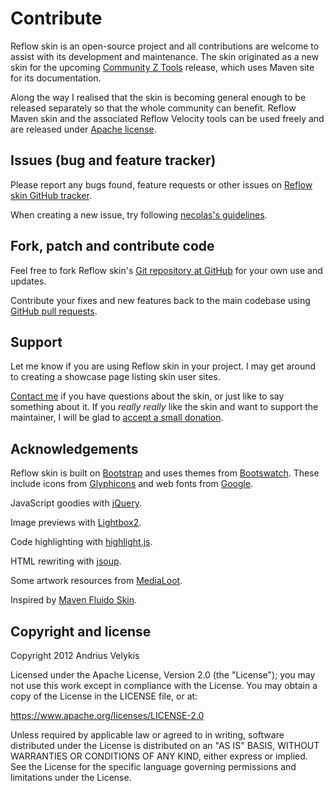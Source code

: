 # Contribute

Reflow skin is an open-source project and all contributions are welcome to assist with its
development and maintenance. The skin originated as a new skin for the upcoming
[Community Z Tools][czt] release, which uses Maven site for its documentation.

Along the way I realised that the skin is becoming general enough to be released separately so that
the whole community can benefit. Reflow Maven skin and the associated Reflow Velocity tools can be
used freely and are released under [Apache license][apache-license].

[czt]: https://czt.sourceforge.net
[apache-license]: https://www.apache.org/licenses/LICENSE-2.0


## Issues (bug and feature tracker)

Please report any bugs found, feature requests or other issues on
[Reflow skin GitHub tracker][reflow-issues].

When creating a new issue, try following [necolas's guidelines][issue-guidelines].

[reflow-issues]: https://github.com/olamy/reflow-maven-skin/issues/
[issue-guidelines]: https://github.com/necolas/issue-guidelines/#readme


## Fork, patch and contribute code

Feel free to fork Reflow skin's [Git repository at GitHub][reflow-github] for your own use and
updates.

Contribute your fixes and new features back to the main codebase using
[GitHub pull requests][github-pull-req].

[reflow-github]: https://github.com/olamy/reflow-maven-skin/
[github-pull-req]: https://help.github.com/articles/using-pull-requests


## Support

Let me know if you are using Reflow skin in your project. I may get around to creating a showcase
page listing skin user sites.

[Contact me][av-site] if you have questions about the skin, or just like to say something about it.
If you _really really_ like the skin and want to support the maintainer, I will be glad to
[accept a small donation][donate].

[av-site]: https://twitter.com/olamy
[donate]: https://paypal.me/oliverlamy


## Acknowledgements

Reflow skin is built on [Bootstrap][bootstrap] and uses themes from [Bootswatch][bootswatch].
These include icons from [Glyphicons][glyphicons] and web fonts from [Google][webfonts].

JavaScript goodies with [jQuery][jquery].

Image previews with [Lightbox2][lightbox2].

Code highlighting with [highlight.js][highlight-js].

HTML rewriting with [jsoup][jsoup].

Some artwork resources from [MediaLoot][medialoot].

Inspired by [Maven Fluido Skin][fluido].

[bootstrap]: https://getbootstrap.com/
[bootswatch]: https://bootswatch.com/
[glyphicons]: https://glyphicons.com/
[webfonts]: https://www.google.com/webfonts/
[jquery]: https://jquery.org
[lightbox2]: https://lokeshdhakar.com/projects/lightbox2
[highlight-js]: https://softwaremaniacs.org/soft/highlight/en/
[jsoup]: https://jsoup.org/
[medialoot]: https://medialoot.com/
[fluido]: https://maven.apache.org/skins/maven-fluido-skin/


## Copyright and license

Copyright 2012 Andrius Velykis

Licensed under the Apache License, Version 2.0 (the "License");
you may not use this work except in compliance with the License.
You may obtain a copy of the License in the LICENSE file, or at:

   https://www.apache.org/licenses/LICENSE-2.0

Unless required by applicable law or agreed to in writing, software
distributed under the License is distributed on an "AS IS" BASIS,
WITHOUT WARRANTIES OR CONDITIONS OF ANY KIND, either express or implied.
See the License for the specific language governing permissions and
limitations under the License.
